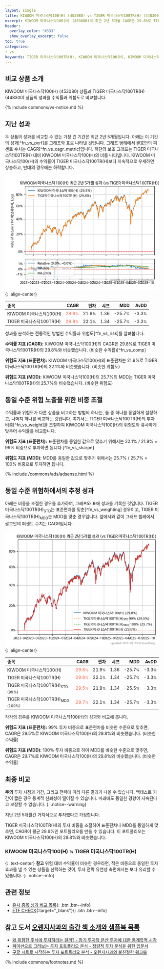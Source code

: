 ```yaml
---
layout: single
title: KIWOOM 미국나스닥100(H) (453080) vs TIGER 미국나스닥100TR(H) (448300)
excerpt: KIWOOM 미국나스닥100(H) (453080)의 최근 2년 5개월 CAGR은 29.8%로 TIGER 미국나스닥100TR(H) (448300)의 29.8%와 비슷했습니다.
header:
  overlay_color: "#333"
  show_overlay_excerpt: false
toc: true
categories:
- vs
keywords: TIGER 미국나스닥100TR(H), KIWOOM 미국나스닥100(H), KIWOOM 미국나스닥100(H) TIGER 미국나스닥100TR(H) 비교, 453080, 448300, 453080 453080 비교
---
```


## 비교 상품 소개


KIWOOM 미국나스닥100(H) (453080) 상품과 TIGER 미국나스닥100TR(H) (448300) 상품의 성과를 수익률과 위험도로 비교합니다.





{% include commons/vs-notice.md %}

## 지난 성과

두 상품의 성과를 비교할 수 있는 가장 긴 기간은 최근 2년 5개월입니다. 아래는 이 기간의 성과[^fn_vs_perf]를 그래프와 표로 나타낸 것입니다.
그래프 범례에서 괄호안의 퍼센트 수치는 CAGR[^fn_vs_cagr_metric]입니다.
하단의 보조 그래프는 TIGER 미국나스닥100TR(H) 대비 KIWOOM 미국나스닥100(H)의 비를 나타냅니다.
KIWOOM 미국나스닥100(H)의 수익률이 TIGER 미국나스닥100TR(H)보다 지속적으로 우세하면 상승하고, 반대의 경우에는 하락합니다.

![KIWOOM 미국나스닥100(H)](/vs/images/453080-vs-448300_dual.png){: .align-center}

| **종목** | **CAGR** | **편차** | **샤프** | **MDD** | **AvDD** |
| :------------ | ------: | -----------: | -------: | ------: | -------: |
| KIWOOM 미국나스닥100(H) | <span style="color: tomato">29.8<small>%</small></span> | 21.9<small>%</small> | 1.36 | -25.7<small>%</small> | -3.3<small>%</small> |
| TIGER 미국나스닥100TR(H) | <span style="color: tomato">29.8<small>%</small></span> | 22.1<small>%</small> | 1.34 | -25.7<small>%</small> | -3.3<small>%</small> |

<!-- more -->


성과를 분석하는 전통적인 방법인 수익률과 위험도[^fn_vs_risk]를 살펴봅니다.

**수익률 지표 (CAGR):** KIWOOM 미국나스닥100(H)의 CAGR은 29.8%로 TIGER 미국나스닥100TR(H)의 29.8%와 비슷했습니다. (비슷한 수익률)[^fn_vs_comp]

**위험도 지표 (표준편차):** KIWOOM 미국나스닥100(H)의 표준편차는 21.9%로 TIGER 미국나스닥100TR(H)의 22.1%와 비슷했습니다. (비슷한 위험도)

**위험도 지표 (MDD):** KIWOOM 미국나스닥100(H)의 25.7%의 MDD는 TIGER 미국나스닥100TR(H)의 25.7%와 비슷했습니다. (비슷한 위험도)



## 동일 수준 위험 노출을 위한 비중 조절

수익률과 위험도가 다른 상품을 비교하는 방법의 하나는, 둘 중 하나를 동일하게 설정하고, 나머지 하나를 비교하는 것입니다.
여기서는 TIGER 미국나스닥100TR(H)의 투자 비중[^fn_vs_weight]을 조절하여 KIWOOM 미국나스닥100(H)의 위험도와 유사하게 맞추어 수익률를 비교합니다.

**위험도 지표 (표준편차):** 표준편차를 동일한 값으로 맞추기 위해서는 22.1% / 21.9% = 99% 비중으로 투자하면 됩니다.[^fn_vs_sharpe]

**위험도 지표 (MDD):** MDD를 동일한 값으로 맞추기 위해서는 25.7% / 25.7% = 100% 비중으로 투자하면 됩니다.


{% include /commons/ads/adsense.html %}



## 동일 수준 위험하에서의 추정 성과

아래는 비중을 조절한 경우를 추가하여, 그래프와 표에 성과를 기록한 것입니다.
TIGER 미국나스닥100TR(H)<sub>STD</sub>는 표준편차를 맞춘[^fn_vs_weighting] 경우이고, TIGER 미국나스닥100TR(H)<sub>MDD</sub>는 MDD를 맞춘 경우입니다.
앞에서와 같이 그래프 범례에서 괄호안의 퍼센트 수치는 CAGR입니다.


![KIWOOM 미국나스닥100(H)](/vs/images/453080-vs-448300.png){: .align-center}



| **종목** | **CAGR** | **편차** | **샤프** | **MDD** | **AvDD** |
| :------------ | ------: | -----------: | -------: | ------: | -------: |
| KIWOOM 미국나스닥100(H) | <span style="color: tomato">29.8<small>%</small></span> | 21.9<small>%</small> | 1.36 | -25.7<small>%</small> | -3.3<small>%</small> |
| TIGER 미국나스닥100TR(H) | <span style="color: tomato">29.8<small>%</small></span> | 22.1<small>%</small> | 1.34 | -25.7<small>%</small> | -3.3<small>%</small> |
| TIGER 미국나스닥100TR(H)<sub>STD</sub> <small>(99%)</small> | <span style="color: tomato">29.5<small>%</small></span> | 21.9<small>%</small> | 1.34 | -25.5<small>%</small> | -3.3<small>%</small> |
| TIGER 미국나스닥100TR(H)<sub>MDD</sub> <small>(100%)</small> | <span style="color: tomato">29.7<small>%</small></span> | 22.1<small>%</small> | 1.34 | -25.7<small>%</small> | -3.3<small>%</small> |



각각의 경우를 KIWOOM 미국나스닥100(H)의 성과와 비교해 봅니다.

**위험도 지표 (표준편차):** 99% 투자 비중으로 표준편차를 비슷한 수준으로 맞추면, CAGR은 29.5%로 KIWOOM 미국나스닥100(H)의 29.8%와 비슷했습니다. (비슷한 수익률)

**위험도 지표 (MDD):** 100% 투자 비중으로 하여 MDD를 비슷한 수준으로 맞추면, CAGR은 29.7%로 KIWOOM 미국나스닥100(H)의 29.8%와 비슷했습니다. (비슷한 수익률)




## 최종 비교

**주의** 투자 시점과 기간, 그리고 전략에 따라 다른 결과가 나올 수 있습니다. 백테스트 기간이 짧은 경우 통계적 신뢰성이 떨어질 수 있습니다. 미래에도 동일한 경향이 지속된다고 보장할 수 없습니다.
{: .notice--warning}

지난 2년 5개월간 거치식으로 투자했다고 가정합니다.

TIGER 미국나스닥100TR(H)의 투자 비중을 조절하여 표준편차나 MDD를 동일하게 맞추면, CAGR이 평균 29.6%인 포트폴리오를 만들 수 있습니다.
이 포트폴리오는 KIWOOM 미국나스닥100(H)의 29.8%와 비슷했습니다.

### KIWOOM 미국나스닥100(H) ≒ TIGER 미국나스닥100TR(H)
{: .text-center}
**참고** 위험 대비 수익률이 비슷한 경우라면, 적은 비중으로 동일한 투자 효과를 낼 수 있는 상품을 선택하는 것이, 투자 전략 유연성 측면에서는 보다 유리할 수 있습니다.
{: .notice--info}


## 관련 정보

- [유사 종목 성과 비교 목록](/vs/){: .btn .btn--info}
- [ETF CHECK](https://www.etfcheck.co.kr/mobile/etpitem/448300/compare?compCode%5B%5D=453080){:target="_blank"}{: .btn .btn--info}


## 참고 도서 [오렌지사과의 출간 책 소개와 샘플북 목록](https://kongdori.tistory.com/691)

- [왜 위험한 주식에 투자하라는 걸까? - 장기 투자와 분산 투자에 대한 통계학적 시각](https://kongdori.tistory.com/421)
- [파이썬으로 그려보는 투자 포트폴리오 분석  - 정량적 투자 분석을 위한 입문서](https://kongdori.tistory.com/643)
- [구글 시트로 시작하는 투자 포트폴리오 분석 - 오렌지사과의 불친절한 워크북](https://kongdori.tistory.com/449)

{% include commons/footnotes.md %}